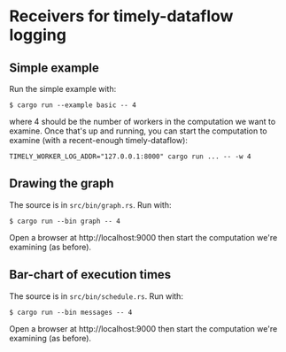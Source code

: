 # Receivers for timely-dataflow logging

## Simple example

Run the simple example with:

```
$ cargo run --example basic -- 4
```

where 4 should be the number of workers in the computation we want to examine. Once that's up and running, you can start the computation to examine (with a recent-enough timely-dataflow):

```
TIMELY_WORKER_LOG_ADDR="127.0.0.1:8000" cargo run ... -- -w 4
```

## Drawing the graph

The source is in `src/bin/graph.rs`. Run with:

```
$ cargo run --bin graph -- 4
```

Open a browser at http://localhost:9000
then start the computation we're examining (as before).

## Bar-chart of execution times

The source is in `src/bin/schedule.rs`. Run with:

```
$ cargo run --bin messages -- 4
```

Open a browser at http://localhost:9000
then start the computation we're examining (as before).
